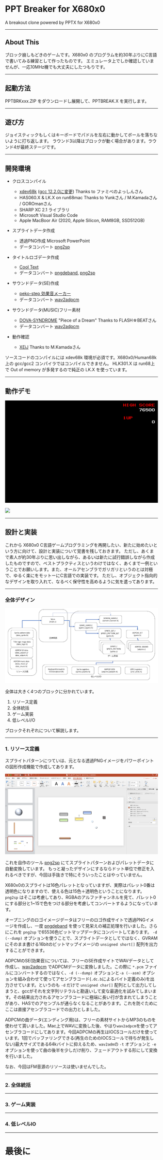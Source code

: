 # PPT Breaker for X680x0

A breakout clone powered by PPTX for X680x0

---

## About This

ブロック崩しもどきのゲームです。X680x0 のプログラムを約30年ぶりにC言語で書いてみる練習として作ったものです。
エミュレータ上でしか確認していませんが、一応10MHz機でも大丈夫にしたつもりです。

---

## 起動方法

PPTBRKxxx.ZIP をダウンロードし展開して、PPTBREAK.X を実行します。

---

## 遊び方

ジョイスティックもしくはキーボードでパドルを左右に動かしてボールを落ちないように打ち返します。
ラウンド3以降はブロックが動く場合があります。ラウンド4が最終ステージです。

---

## 開発環境

* クロスコンパイル
  * [xdev68k](https://github.com/yosshin4004/xdev68k/) ([gcc 12.2.0に変更](https://github.com/tantanGH/distribution/blob/main/INSTALL_xdev68k_M1Mac.md)) Thanks to ファミべのよっしんさん
  * HAS060.X & LK.X on run68mac Thanks to Yunkさん / M.Kamadaさん / GOROmanさん
  * SHARP XC 2.1 ライブラリ
  * Microsoft Visual Studio Code
  * Apple MacBoor Air (2020, Apple Silicon, RAM8GB, SSD512GB)

* スプライトデータ作成
  * 透過PNG作成 Microsoft PowerPoint
  * データコンバート [png2sp](https://github.com/tantanGH/png2sp/)

* タイトルロゴデータ作成
  * [Cool Text](https://ja.cooltext.com/)
  * データコンバート [pngdeband](https://github.com/tantanGH/pngdeband/), [png2sp](https://github.com/tantanGH/png2sp/)

* サウンドデータ(SE)作成
  * [peko-step 効果音メーカー](https://www.peko-step.com/tool/soundeffect/)
  * データコンバート [wav2adpcm](https://github.com/tantanGH/wav2adpcm/)

* サウンドデータ(MUSIC)フリー素材
  * [DOVA-SYNDROME](https://dova-s.jp/) "Piece of a Dream" Thanks to FLASH☆BEATさん
  * データコンバート [wav2adpcm](https://github.com/tantanGH/wav2adpcm/)

* 動作確認
  * [XEiJ](https://stdkmd.net/xeij/) Thanks to M.Kamadaさん

ソースコードのコンパイルには xdev68k 環境が必須です。X680x0/Human68k 上の gcc/gcc2 コンパイラではコンパイルできません。
HLK301.X は run68上で Out of memory が多発するので純正の LK.X を使っています。

---

## 動作デモ

![](images/15.gif)

![](images/16.gif)

---

## 設計と実装

これから X680x0 C言語ゲームプログラミングを再開したい、新たに始めたいという方に向けて、設計と実装について覚書を残しておきます。
ただし、あくまで素人が約30年ぶりに思い出しながら、あるいは新たに試行錯誤しながら作成したものですので、ベストプラクティスというわけではなく、あくまで一例ということでお願いします。また、オールアセンブラでガリガリというのとは対極で、ゆるく楽にをモットーにC言語での実装です。
ただし、オブジェクト指向的なデザインを取り入れて、なるべく保守性を高めるように気を遣ってあります。

---

### 全体デザイン

![](images/design1.png)

全体は大きく4つのブロックに分かれています。
1. リソース定義
2. 全体統括
3. ゲーム実装
4. 低レベルI/O

ブロックそれぞれについて解説します。

---

### 1. リソース定義

スプライトパターンにつていは、元となる透過PNGイメージをパワーポイントの図形作成機能で作成してあります。

<img src='images/demo3.png' width='600px'/>

これを自作のツール [png2sp](https://github.com/tantanGH/png2sp/) にてスプライトパターンおよびパレットデータに自動変換しています。
もっと凝ったデザインにするならドット単位で修正を入れるべきですが、今回は手抜きで特にそういったことはやっていません。

X680x0のスプライトは16色パレットとなっていますが、実際はパレット0番は透明色になりますので、使える色は15色＋透明色ということになります。
`png2sp` はそこは考慮してあり、RGBAのアルファチャンネルを見て、パレット0にする部分と1~15で色をつける部分を考慮してコンバートするようになっています。

オープニングのロゴイメージデータはフリーのロゴ作成サイトで透過PNGイメージを作成し、一度 [pngdeband](https://github.com/tantanGH/pngdeband/) を使って見栄えの補正処理を行いました。さらにこれを `png2sp` で65536色ビットマップデータにコンバートしてあります。
`-d (--dump)` オプションを使うことで、スプライトデータとしてではなく、GVRAMにそのまま書ける16bitのビットマップイメージの `unsigned short[]` 配列を出力することができます。

ADPCMのSE(効果音)については、フリーのSE作成サイトでWAVデータとして作成し、[wav2adpcm](https://github.com/tantanGH/wav2adpcm/) でADPCMデータに変換しました。この際に `*.pcm` ファイルにコンバートするのではなく、`-d (--dump)` オプションと`-a (--asm)` オプションを組み合わせて使ってアセンブラコード(`.dc.b`によるバイト定義のみ)を出力させています。というのも `-d` だけで `unsigned char[]` 配列として出力してしまうと、gccがそれを文字列リテラルと勘違いして変な最適化を試みてしまいます。その結果出力されるアセンブラコードに極端に長い行が含まれてしまうことがあり、HASでのアセンブルが通らなくなることがあります。これを防ぐためにここは直接アセンブラコードでの出力としました。

ADPCMの曲データ(エンディング用)は、フリーの素材サイトからMP3のものを使わせて貰いました。Mac上でWAVに変換した後、やはり`wav2adpcm`を使ってアセンブラコードにしてあります。今回ADPCMの再生はIOCSコールだけを使っています。1回でバッファリングできる(再生のためのIOCSコールで待ちが発生しない)最大サイズである64kバイトに抑えるため、`wav2adm`の `-t` オプションと `-e` オプションを使って曲の後半を少しだけ削り、フェードアウトする形にして変換を行いました。

なお、今回はFM音源のリソースは使いませんでした。

---

### 2. 全体統括

---

### 3. ゲーム実装

---

### 4. 低レベルIO

---

# 最後に


